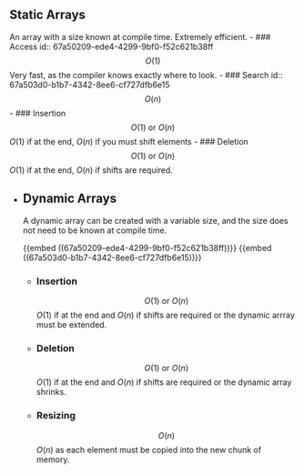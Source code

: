 ## Static Arrays
An array with a size known at compile time. Extremely efficient.
	- ### Access
	  id:: 67a50209-ede4-4299-9bf0-f52c621b38ff
	  $$O(1)$$
	  Very fast, as the compiler knows exactly where to look.
	- ### Search
	  id:: 67a503d0-b1b7-4342-8ee6-cf727dfb6e15
	  $$O(n)$$
	- ### Insertion
	  $$O(1)\text{ or }O(n)$$
	  $O(1)$ if at the end, $O(n)$ if you must shift elements
	- ### Deletion
	  $$O(1)\text{ or }O(n)$$
	  $O(1)$ if at the end, $O(n)$ if shifts are required.
- ## Dynamic Arrays
  A dynamic array can be created with a variable size, and the size does not need to be known at compile time.
  
  {{embed ((67a50209-ede4-4299-9bf0-f52c621b38ff))}}
  {{embed ((67a503d0-b1b7-4342-8ee6-cf727dfb6e15))}}
	- ### Insertion
	  $$O(1)\text{ or }O(n)$$
	  $O(1)$ if at the end and $O(n)$ if shifts are required or the dynamic arrray must be extended.
	- ### Deletion
	  $$O(1)\text{ or }O(n)$$
	  $O(1)$ if at the end and $O(n)$ if shifts are required or the dynamic array shrinks.
	- ### Resizing
	  $$O(n)$$
	  $O(n)$ as each element must be copied into the new chunk of memory.
